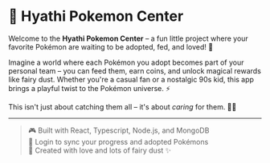 # 🐾 Hyathi Pokemon Center 

Welcome to the **Hyathi Pokemon Center** – a fun little project where your favorite Pokémon are waiting to be adopted, fed, and loved! 💖

Imagine a world where each Pokémon you adopt becomes part of your personal team – you can feed them, earn coins, and unlock magical rewards like fairy dust. Whether you're a casual fan or a nostalgic 90s kid, this app brings a playful twist to the Pokémon universe. ⚡

This isn't just about catching them all – it's about *caring* for them. 🥺💕

---

> 🎮 Built with React, Typescript, Node.js, and MongoDB  
> 🔐 Login to sync your progress and adopted Pokémons  
> 🌸 Created with love and lots of fairy dust ✨
